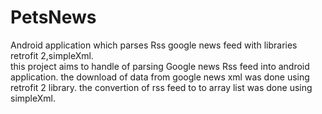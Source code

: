 # PetsNews
Android application which parses  Rss google news feed with libraries retrofit 2,simpleXml.  
this project aims to handle of parsing Google news Rss feed into android application.
the download of data from google news xml was done using retrofit 2 library.
the convertion of rss feed to to array list was done using simpleXml.
